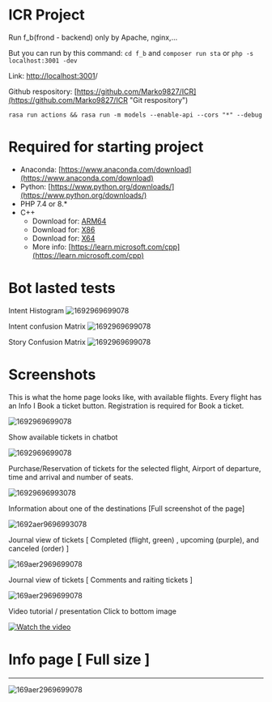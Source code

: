 # ICR Project

Run f_b(frond - backend) only by Apache, nginx,...

But you can run by this command: ```cd f_b``` and ```composer run sta``` or ```php -s localhost:3001 -dev```

Link: [http://localhost:3001](http://localhost:3001/f_b/)/

Github respository: [https://github.com/Marko9827/ICR](https://github.com/Marko9827/ICR "Git respository")

```
rasa run actions && rasa run -m models --enable-api --cors "*" --debug
```

# Required for starting project

* Anaconda: [https://www.anaconda.com/download](https://www.anaconda.com/download)
* Python: [https://www.python.org/downloads/](https://www.python.org/downloads/)
* PHP 7.4 or 8.*
* C++
  * Download for: [ARM64](https://aka.ms/vs/17/release/vc_redist.x64.exe)
  * Download for: [X86](https://aka.ms/vs/17/release/vc_redist.x86.exe)
  * Download for: [X64](https://aka.ms/vs/17/release/vc_redist.x64.exe)
  * More info: [https://learn.microsoft.com/cpp](https://learn.microsoft.com/cpp)

# Bot lasted tests

Intent Histogram
![1692969699078](./bot/results/intent_histogram.png)

Intent confusion Matrix
![1692969699078](./bot/results/intent_confusion_matrix.png)

Story Confusion Matrix
![1692969699078](./bot/results/story_confusion_matrix.png)

# Screenshots

This is what the home page looks like, with available flights. Every flight has an Info I Book a ticket button.
Registration is required for Book a ticket.

![1692969699078](./ICR/ICR_1.png)

Show available tickets in chatbot

![1692969699078](./ICR/ICR_2.png)

Purchase/Reservation of tickets for the selected flight, Airport of departure, time and arrival and number of seats.

![16929696993078](./ICR/ICR_3.png)

Information about one of the destinations [Full screenshot of the page]

![1692aer9696993078](./ICR/ICR_4.png)

Journal view of tickets [ Completed (flight, green) , upcoming (purple), and canceled (order) ]

![169aer2969699078](./ICR/ICR_5.png)

Journal view of tickets [ Comments and raiting tickets ]

![169aer2969699078](./ICR/ICR_6.png)

Video tutorial / presentation Click to bottom image

[![Watch the video](https://img.youtube.com/vi/na_LhwSpzOE/maxresdefault.jpg)](https://youtu.be/na_LhwSpzOE)
 

# Info page [ Full size ]
--------------------------


 

![169aer2969699078](./ICR/ICR_8.png)

